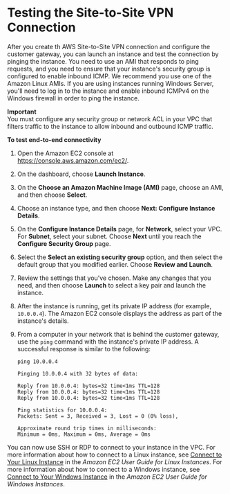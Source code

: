 # Testing the Site\-to\-Site VPN Connection<a name="HowToTestEndToEnd_Linux"></a>

After you create th AWS Site\-to\-Site VPN connection and configure the customer gateway, you can launch an instance and test the connection by pinging the instance\. You need to use an AMI that responds to ping requests, and you need to ensure that your instance's security group is configured to enable inbound ICMP\. We recommend you use one of the Amazon Linux AMIs\. If you are using instances running Windows Server, you'll need to log in to the instance and enable inbound ICMPv4 on the Windows firewall in order to ping the instance\.

**Important**  
You must configure any security group or network ACL in your VPC that filters traffic to the instance to allow inbound and outbound ICMP traffic\.

**To test end\-to\-end connectivity**

1. Open the Amazon EC2 console at [https://console\.aws\.amazon\.com/ec2/](https://console.aws.amazon.com/ec2/)\.

1. On the dashboard, choose **Launch Instance**\.

1. On the **Choose an Amazon Machine Image \(AMI\)** page, choose an AMI, and then choose **Select**\.

1. Choose an instance type, and then choose **Next: Configure Instance Details**\. 

1. On the **Configure Instance Details** page, for **Network**, select your VPC\. For **Subnet**, select your subnet\. Choose **Next** until you reach the **Configure Security Group** page\.

1. Select the **Select an existing security group** option, and then select the default group that you modified earlier\. Choose **Review and Launch**\.

1. Review the settings that you've chosen\. Make any changes that you need, and then choose **Launch** to select a key pair and launch the instance\.

1. After the instance is running, get its private IP address \(for example, `10.0.0.4`\)\. The Amazon EC2 console displays the address as part of the instance's details\.

1. From a computer in your network that is behind the customer gateway, use the `ping` command with the instance's private IP address\. A successful response is similar to the following:

   ```
   ping 10.0.0.4
   ```

   ```
   Pinging 10.0.0.4 with 32 bytes of data:
   
   Reply from 10.0.0.4: bytes=32 time<1ms TTL=128
   Reply from 10.0.0.4: bytes=32 time<1ms TTL=128
   Reply from 10.0.0.4: bytes=32 time<1ms TTL=128
   
   Ping statistics for 10.0.0.4:
   Packets: Sent = 3, Received = 3, Lost = 0 (0% loss),
   
   Approximate round trip times in milliseconds:
   Minimum = 0ms, Maximum = 0ms, Average = 0ms
   ```

You can now use SSH or RDP to connect to your instance in the VPC\. For more information about how to connect to a Linux instance, see [Connect to Your Linux Instance](https://docs.aws.amazon.com/AWSEC2/latest/UserGuide/EC2_GetStarted.html#EC2_ConnectToInstance_Linux) in the *Amazon EC2 User Guide for Linux Instances*\. For more information about how to connect to a Windows instance, see [Connect to Your Windows Instance](https://docs.aws.amazon.com/AWSEC2/latest/WindowsGuide/EC2Win_GetStarted.html#EC2Win_ConnectToInstanceWindows) in the *Amazon EC2 User Guide for Windows Instances*\. 